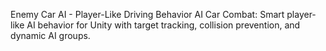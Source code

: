 Enemy Car AI - Player-Like Driving Behavior
AI Car Combat: Smart player-like AI behavior for Unity with target tracking, collision prevention, and dynamic AI groups. 

